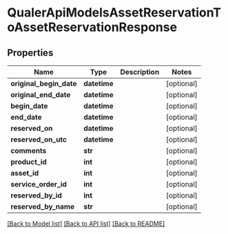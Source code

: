 # QualerApiModelsAssetReservationToAssetReservationResponse

## Properties
Name | Type | Description | Notes
------------ | ------------- | ------------- | -------------
**original_begin_date** | **datetime** |  | [optional] 
**original_end_date** | **datetime** |  | [optional] 
**begin_date** | **datetime** |  | [optional] 
**end_date** | **datetime** |  | [optional] 
**reserved_on** | **datetime** |  | [optional] 
**reserved_on_utc** | **datetime** |  | [optional] 
**comments** | **str** |  | [optional] 
**product_id** | **int** |  | [optional] 
**asset_id** | **int** |  | [optional] 
**service_order_id** | **int** |  | [optional] 
**reserved_by_id** | **int** |  | [optional] 
**reserved_by_name** | **str** |  | [optional] 

[[Back to Model list]](../README.md#documentation-for-models) [[Back to API list]](../README.md#documentation-for-api-endpoints) [[Back to README]](../README.md)

